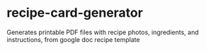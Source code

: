 # recipe-card-generator
Generates printable PDF files with recipe photos, ingredients, and instructions, from google doc recipe template
